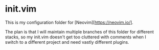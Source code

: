 # init.vim

This is my configuration folder for [Neovim][https://neovim.io/].

The plan is that I will maintain multiple branches of this folder for different stacks, so my init.vim doesn't get too cluttered with comments when I switch to a different project and need vastly different plugins.
